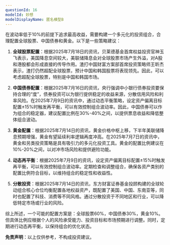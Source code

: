 ```yaml
---
questionId: 16
modelId: 妙想
modelDisplayName: 匿名模型B
---
```

在波动率低于10%的前提下追求最高收益，需要构建一个多元化的投资组合，合理配置全球股票、中国债券和黄金。以下是一些策略建议：

1. **全球股票配置**：根据2025年7月18日的资讯，贝莱德基金首席权益投资官神玉飞表示，美国降息空间较大，美联储降息会对全球股票市场产生外溢，对A股和港股都会形成直接的传导作用。渣打中国财富方案部首席投资策略师王昕杰表示，渣打仍然超配全球股票，预计中国和韩国股票将表现领先。因此，可以考虑超配全球股票，特别是中国和韩国市场。
    
2. **中国债券配置**：根据2025年7月16日的资讯，央行强调中小银行债券投资要保持合理的“度”，债券投资可以为银行提供稳定的收益来源，分散信用风险和利率风险。在2025年7月9日的资讯中，通过动态平衡策略，设定资产偏离目标配置±15%时触发再平衡，可以有效控制组合波动率。因此，中国债券可以作为组合的稳定器，建议配置比例在30%-40%之间，以提供票息收益和降低整体组合波动。
    
3. **黄金配置**：根据2025年7月14日的资讯，黄金价格中枢上移，下半年美联储降息预期增强，黄金有望延续利率逻辑再度冲高。在2025年7月7日的资讯中，黄金和另类投资策略是具有吸引力的多元化投资工具。黄金的配置比例建议在10%-20%之间，以对冲市场风险和提供避险功能。
    
4. **动态再平衡**：根据2025年7月9日的资讯，设定资产偏离目标配置±15%时触发再平衡，可以有效控制组合波动率。定期检查和调整组合，确保各资产类别的配置比例符合目标，以维持组合的稳定性和收益性。
    
5. **分散投资**：根据2025年7月14日的资讯，东方财富证券基金投顾构建的全球轮动组合核心仓位均衡配置各地权益资产，既配置了美国、中国、东南亚等，同时也配置了科技、消费等不同风格。通过分散投资于不同地区和行业，可以降低特定市场或行业的风险。
    

综上所述，一个可能的配置方案是：全球股票60%，中国债券30%，黄金10%。但具体比例应根据个人的风险承受能力、投资目标和市场预期进行调整。同时，定期进行动态再平衡，以保持组合的优化状态。

**免责声明**：以上仅供参考，不构成投资建议。